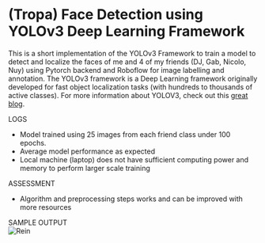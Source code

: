 # (Tropa) Face Detection using YOLOv3 Deep Learning Framework
This is a short implementation of the YOLOv3 Framework to train a model to detect and localize the faces of me and 4 of my friends (DJ, Gab, Nicolo, Nuy) using Pytorch backend and Roboflow for image labelling and annotation. The YOLOv3 framework is a Deep Learning framework originally developed for fast object localization tasks (with hundreds to thousands of active classes). For more information about YOLOV3, check out this [great blog](https://towardsdatascience.com/review-yolov3-you-only-look-once-object-detection-eab75d7a1ba6).

LOGS
* Model trained using 25 images from each friend class under 100 epochs.
* Average model performance as expected
* Local machine (laptop) does not have sufficient computing power and memory to perform larger scale training

ASSESSMENT
* Algorithm and preprocessing steps works and can be improved with more resources

SAMPLE OUTPUT <br>
![Rein](https://i.ibb.co/30q5Hr5/test-output.jpg)
